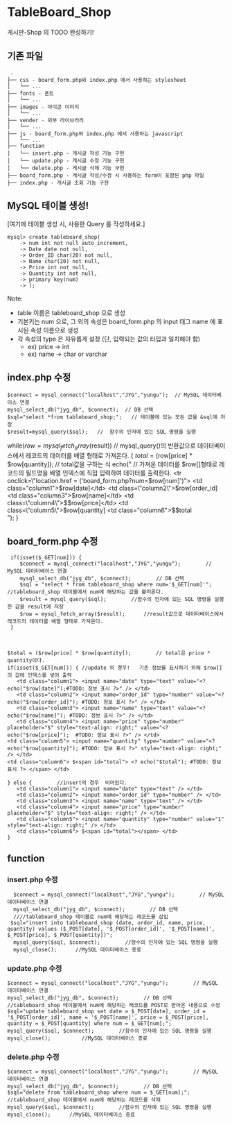 # TableBoard_Shop
게시판-Shop 의 TODO 완성하기!

## 기존 파일
```
 .
├── css - board_form.php와 index.php 에서 사용하는 stylesheet
│   └── ...
├── fonts - 폰트
│   └── ...
├── images - 아이콘 이미지
│   └── ...
├── vender - 외부 라이브러리
│   └── ...
├── js - board_form.php와 index.php 에서 사용하는 javascript
│   └── ...
├── function
│   └── insert.php - 게시글 작성 기능 구현
│   └── update.php - 게시글 수정 기능 구현
│   └── delete.php - 게시글 삭제 기능 구현
├── board_form.php - 게시글 작성/수정 시 사용하는 form이 포함된 php 파일
├── index.php - 게시글 조회 기능 구현
```

## MySQL 테이블 생성!

[여기에 테이블 생성 시, 사용한 Query 를 작성하세요.]

    mysql> create tableboard_shop(
        -> num int not null auto_increment,
        -> Date date not null,
        -> Order_ID char(20) not null,
        -> Name char(20) not null,
        -> Price int not null,
        -> Quantity int not null,
        -> primary key(num)
        -> );



Note: 
- table 이름은 tableboard_shop 으로 생성
- 기본키는 num 으로, 그 외의 속성은 board_form.php 의 input 태그 name 에 표시된 속성 이름으로 생성
- 각 속성의 type 은 자유롭게 설정 (단, 입력되는 값의 타입과 일치해야 함)
    - ex) price -> int
    - ex) name -> char or varchar
    
## index.php 수정

    $connect = mysql_connect("localhost","JYG","yungu");  // MySQL 데이터베이스 연결
    mysql_select_db("jyg_db", $connect);  // DB 선택
    $sql="select *from tableboard_shop;";   // 테이블에 있는 모든 값을 &sql에 저장
    $result=mysql_query($sql);   //  함수의 인자에 있는 SQL 명령을 실행


while($row=mysql_fetch_array($result))  // mysql_query()의 반환값으로 데이터베이스에서 레코드의 데이터를 배열 형태로 가져온다.
{
     $total = ($row[price] * $row[quantity]);  // total값을 구하는 식
     echo("                      // 가져온 데이터를 $row[]형태로 레코드의 필드명을 배열 인덱스에 직접 입력하여 데이터를 출력한다.
         <tr onclick=\"location.href = ('board_form.php?num=$row[num]')\">
         <td class=\"column1\">$row[date]</td>
         <td class=\"column2\">$row[order_id]</td>
         <td class=\"column3\">$row[name]</td>
         <td class=\"column4\">$$row[price]</td>
         <td class=\"column5\">$row[quantity]</td>
         <td class=\"column6\">$$total</td>
         </tr>                    
     ");
}



## board_form.php 수정
     if(isset($_GET[num])) {   
        $connect = mysql_connect("localhost","JYG","yungu");        // MySQL 데이터베이스 연결
        mysql_select_db("jyg_db", $connect);        // DB 선택
        $sql = "select * from tableboard_shop where num='$_GET[num]'";      //tableboard_shop 테이블에서 num에 해당하는 값을 불러온다.
        $result = mysql_query($sql);        //함수의 인자에 있는 SQL 명령을 실행한 값을 result에 저장
        $row = mysql_fetch_array($result);      //result값으로 데이터베이스에서 레코드의 데이터를 배열 형태로 가져온다.
     }



    $total = ($row[price] * $row[quantity]);        // total은 price * quantity이다.
    if(isset($_GET[num])) { //update 의 경우!   기존 정보를 표시하기 위해 $row[]의 값에 인덱스를 넣어 출력 
       <td class="column1"> <input name="date" type="text" value="<? echo("$row[date]");#TODO: 정보 표시 ?>" /> </td>
       <td class="column2"> <input name="order_id" type="number" value="<? echo("$row[order_id]"); #TODO: 정보 표시 ?>" /> </td>
       <td class="column3"> <input name="name" type="text" value="<?  echo("$row[name]"); #TODO: 정보 표시 ?>" /> </td>
       <td class="column4"> <input name="price" type="number" placeholder="$" style="text-align: right;" value="<? echo("$row[price]");  #TODO: 정보 표시 ?>" /> </td>
    <td class="column5"> <input name="quantity" type="number" value="<? echo("$row[quantity]"); #TODO: 정보 표시 ?>" style="text-align: right;" /> </td>
    <td class="column6"> $<span id="total"> <? echo("$total"); #TODO: 정보 표시 ?> </span> </td>
    
    } else {        //insert의 경우  비어있다.  
       <td class="column1"> <input name="date" type="text" /> </td>
       <td class="column2"> <input name="order_id" type="number" /> </td>
       <td class="column3"> <input name="name" type="text" /> </td>
       <td class="column4"> <input name="price" type="number" placeholder="$" style="text-align: right;" /> </td>
       <td class="column5"> <input name="quantity" type="number" value="1" style="text-align: right;" /> </td>
       <td class="column6"> $<span id="total"></span> </td>   
    }





## function
### insert.php 수정

      $connect = mysql_connect("localhost","JYG","yungu");        // MySQL 데이터베이스 연결
      mysql_select_db("jyg_db", $connect);        // DB 선택
      ////tableboard_shop 테이블로 num에 해당하는 레코드를 삽입
     $sql="insert into tableboard_shop (date, order_id, name, price, quantity) values ($_POST[date], '$_POST[order_id]', '$_POST[name]', $_POST[price], $_POST[quantity])";
      mysql_query($sql, $connect);        //함수의 인자에 있는 SQL 명령을 실행
      mysql_close();      //MySQL 데이터베이스 종료


### update.php 수정

    $connect = mysql_connect("localhost","JYG","yungu");        // MySQL 데이터베이스 연결
    mysql_select_db("jyg_db", $connect);        // DB 선택
    //tableboard_shop 테이블에서 num에 해당하는 레코드를 POST로 받아온 내용으로 수정
    $sql="update tableboard_shop set date = $_POST[date], order_id = '$_POST[order_id]', name = '$_POST[name]', price = $_POST[price], quantity = $_POST[quantity] where num = $_GET[num];";
    mysql_query($sql, $connect);        //함수의 인자에 있는 SQL 명령을 실행
    mysql_close();          //MySQL 데이터베이스 종료


### delete.php 수정

    $connect = mysql_connect("localhost","JYG","yungu");        // MySQL 데이터베이스 연결
    mysql_select_db("jyg_db", $connect);        // DB 선택
    $sql="delete from tableboard_shop where num = $_GET[num];";     //tableboard_shop 테이블에서 num에 해당하는 레코드를 삭제
    mysql_query($sql, $connect);        //함수의 인자에 있는 SQL 명령을 실행
    mysql_close();      //MySQL 데이터베이스 종료
